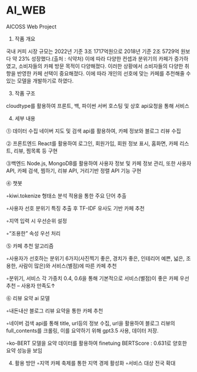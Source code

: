 # AI_WEB
AICOSS Web Project

1. 작품 개요
   
국내 커피 시장 규모는 2022년 기준 3조 1717억원으로 2018년 기준 2조 5729억 원보다 약 23% 성장했다.(출처 : 식약처) 이에 따라 다양한 컨셉과 분위기의 카페가 증가하였고, 소비자들의 카페 방문 목적이 다양해졌다. 이러한 상황에서 소비자들의 다양한 취향을 반영한 카페 선택이 중요해졌다. 이에 따라 개인의 선호에 맞는 카페를 추천해줄 수 있는 모델을 개발하기로 하였다.

3. 작품 구조
   
cloudtype를 활용하여 프론트, 백, 파이썬 서버 호스팅 및 상호 api요청을 통해 서비스

4. 세부 내용
   

⓵ 데이터 수집
 네이버 지도 및 검색 api를 활용하여, 카페 정보와 블로그 리뷰 수집
 

⓶ 프론트엔드
 React를 활용하여 로그인, 회원가입, 회원 정보 표시, 홈화면, 카페 리스트, 리뷰, 찜목록 등 구현
 

⓷백엔드
 Node.js, MongoDB를 활용하여 사용자 정보 및 카페 정보 관리, 또한 사용자 API, 카페 검색, 찜하기, 리뷰 API, 거리기반 정렬 API 기능 구현
 

⓸ 챗봇

◦kiwi.tokenize 형태소 분석 적용을 통한 주요 단어 추출  

◦사용자 선호 분위기 특징 추출 후 TF-IDF 유사도 기반 카페 추천

◦지역 입력 시 우선순위 설정

◦“조용한” 속성 우선 처리


⓹ 카페 추천 알고리즘

◦사용자가 선호하는 분위기 6가지(사진찍기 좋은, 경치가 좋은, 인테리어 예쁜, 넓은, 조용한, 사람이 많은)와 서비스(별점)에 따른 카페 추천

◦분위기, 서비스 각 가중치 0.4, 0.6을 통해 기본적으로 서비스(별점)이 좋은 카페 우선 추천 – 사용자 만족도↑


⓺ 리뷰 요약 ai 모델

◦내돈내산 블로그 리뷰 요약을 통한 카페 추천

◦네이버 검색 api를 통해 title, url등의 정보 수집, url을 활용하여 블로그 리뷰의 full_contents를 크롤링, 이를 요약하기 위해 gpt3.5 사용, 데이터 저장.

◦ko-BERT 모델을 요약 데이터를 활용하여 finetuing BERTScore : 0.631로 양호한 요약 성능을 보임



4. 활용 방안 
◦지역 카페 축제를 통한 지역 경제 활성화
◦서비스 대상 전국 확대
